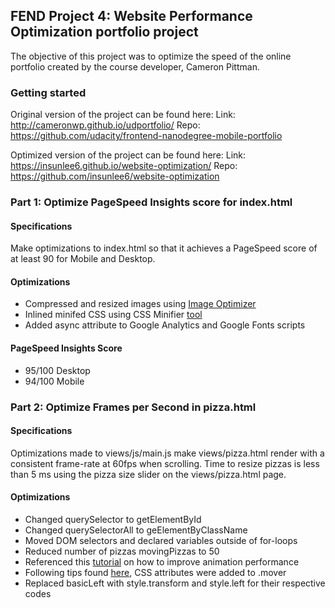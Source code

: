 ## FEND Project 4: Website Performance Optimization portfolio project

The objective of this project was to optimize the speed of the online portfolio created by the course developer, Cameron Pittman. 

### Getting started

Original version of the project can be found here:
Link: http://cameronwp.github.io/udportfolio/
Repo: https://github.com/udacity/frontend-nanodegree-mobile-portfolio

Optimized version of the project can be found here:
Link: https://insunlee6.github.io/website-optimization/
Repo: https://github.com/insunlee6/website-optimization

### Part 1: Optimize PageSpeed Insights score for index.html

#### Specifications
Make optimizations to index.html so that it achieves a PageSpeed score of at least 90 for Mobile and Desktop.

#### Optimizations
* Compressed and resized images using [Image Optimizer](http://www.imageoptimizer.net/Home.aspx)
* Inlined minifed CSS using CSS Minifier [tool](https://cssminifier.com/)
* Added async attribute to Google Analytics and Google Fonts scripts

#### PageSpeed Insights Score
* 95/100 Desktop
* 94/100 Mobile

### Part 2: Optimize Frames per Second in pizza.html

#### Specifications
Optimizations made to views/js/main.js make views/pizza.html render with a consistent frame-rate at 60fps when scrolling.
Time to resize pizzas is less than 5 ms using the pizza size slider on the views/pizza.html page.

#### Optimizations
* Changed querySelector to getElementById
* Changed querySelectorAll to geElementByClassName
* Moved DOM selectors and declared variables outside of for-loops
* Reduced number of pizzas movingPizzas to 50
* Referenced this [tutorial](https://www.html5rocks.com/en/tutorials/speed/animations/) on how to improve animation performance
* Following tips found [here](https://www.sitepoint.com/introduction-to-hardware-acceleration-css-animations/), CSS attributes   were added to .mover 
* Replaced basicLeft with style.transform and style.left for their respective codes

